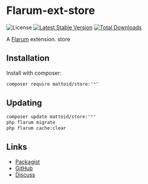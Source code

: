 # Flarum-ext-store

![License](https://img.shields.io/badge/license-LPL-1.02-blue.svg) [![Latest Stable Version](https://img.shields.io/packagist/v/mattoid/store.svg)](https://packagist.org/packages/mattoid/store) [![Total Downloads](https://img.shields.io/packagist/dt/mattoid/store.svg)](https://packagist.org/packages/mattoid/store)

A [Flarum](http://flarum.org) extension. store

## Installation

Install with composer:

```sh
composer require mattoid/store:"*"
```

## Updating

```sh
composer update mattoid/store:"*"
php flarum migrate
php flarum cache:clear
```

## Links

- [Packagist](https://packagist.org/packages/mattoid/store)
- [GitHub](https://github.com/mattoid/store)
- [Discuss](https://discuss.flarum.org/d/PUT_DISCUSS_SLUG_HERE)
